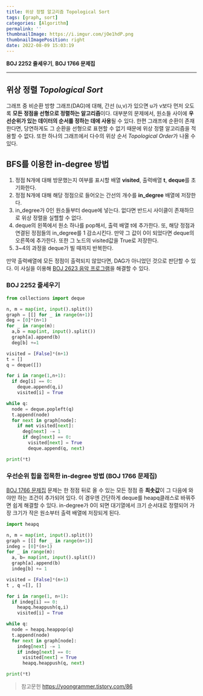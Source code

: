```yaml
---
title: 위상 정렬 알고리즘 Topological Sort
tags: [graph, sort]
categories: [Algorithm]
permalink: ''
thumbnailImage: https://i.imgur.com/jOe1hdP.png
thumbnailImagePosition: right
date: 2022-08-09 15:03:19
---
```


**BOJ 2252 줄세우기**, **BOJ 1766 문제집**

<!-- excerpt -->
<!-- toc -->

---

## 위상 정렬 _Topological Sort_

그래프 중 비순환 방향 그래프(DAG)에 대해, 간선 (u,v)가 있으면 u가 v보다 먼저 오도록 **모든 정점을 선형으로 정렬하는 알고리즘**이다. 대부분의 문제에서, 원소들 사이에 **우선순위가 있는 데이터의 순서를 정하는 데에 사용**될 수 있다.
한편 그래프에 순환이 존재한다면, 당연하게도 그 순환을 선형으로 표현할 수 없기 때문에 위상 정렬 알고리즘을 적용할 수 없다. 또한 하나의 그래프에서 다수의 위상 순서 *Topological Order*가 나올 수 있다.

## BFS를 이용한 in-degree 방법

1. 정점 N개에 대해 방문했는지 여부를 표시할 배열 **visited**, 출력배열 **t**, **deque**를 초기화한다.
1. 정점 N개에 대해 해당 정점으로 들어오는 간선의 개수를 **in_degree** 배열에 저장한다.
1. in_degree가 0인 원소들부터 deque에 넣는다. 없다면 반드시 사이클이 존재하므로 위상 정렬을 실핼할 수 없다.
1. deque의 왼쪽에서 원소 하나를 pop해서, 출력 배열 t에 추가한다. 또, 해당 정점과 연결된 정점들의 in_degree를 1 감소시킨다. 만약 그 값이 0이 되었다면 deque의 오른쪽에 추가한다. 또한 그 노드의 visited값을 True로 저장한다.
1. 3~4의 과정을 deque가 빌 때까지 반복한다.

만약 출력배열에 모든 정점이 출력되지 않았다면, DAG가 아니었던 것으로 판단할 수 있다. 이 사실을 이용해 [BOJ 2623 음악 프로그램]('https://www.acmicpc.net/problem/2623')을 해결할 수 있다.

### BOJ 2252 줄세우기

```python BOJ 2252 줄세우기
from collections import deque

n, m = map(int, input().split())
graph = [[] for _ in range(n+1)]
deg = [0]*(n+1)
for _ in range(m):
  a,b = map(int, input().split())
  graph[a].append(b)
  deg[b] +=1

visited = [False]*(n+1)
t = []
q = deque([])

for i in range(1,n+1):
  if deg[i] == 0:
    deque.append(q,i)
    visited[i] = True

while q:
  node = deque.popleft(q)
  t.append(node)
  for next in graph[node]:
    if not visited[next]:
      deg[next] -= 1
      if deg[next] == 0:
        visited[next] = True
        deque.append(q, next)

print(*t)
```

### 우선순위 힙을 접목한 in-degree 방법 (BOJ 1766 문제집)

[BOJ 1766 문제집]('https://www.acmicpc.net/problem/1766') 문제는 한 정점 뒤로 올 수 있는 모든 정점 중 **최솟값**이 그 다음에 와야만 하는 조건이 추가되어 있다. 이 경우엔 간단하게 deque를 heapq클래스로 바꿔주면 쉽게 해결할 수 있다. in-degree가 0이 되면 대기열에서 크기 순서대로 정렬되어 가장 크기가 작은 원소부터 출력 배열에 저장되게 된다.

```py BOJ 1766 문제집
import heapq

n, m = map(int, input().split())
graph = [[] for _ in range(n+1)]
indeg = [0]*(n+1)
for _ in range(m):
  a, b= map(int, input().split())
  graph[a].append(b)
  indeg[b] += 1

visited = [False]*(n+1)
t , q =[], []

for i in range(1, n+1):
  if indeg[i] == 0:
    heapq.heappush(q,i)
    visited[i] = True

while q:
  node = heapq.heappop(q)
  t.append(node)
  for next in graph[node]:
    indeg[next] -= 1
    if indeg[next] == 0:
      visited[next] = True
      heapq.heappush(q, next)

print(*t)
```

<!-- ## DFS를 이용한 방법 -->

> 참고문헌
> https://yoongrammer.tistory.com/86
